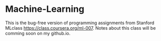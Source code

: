Machine-Learning
================

This is the bug-free version of programming assignments from Stanford MLclass https://class.coursera.org/ml-007.
Notes about this class will be comming soon on my github.io.
